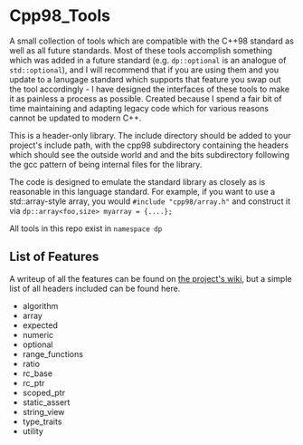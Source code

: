 # Cpp98_Tools
A small collection of tools which are compatible with the C++98 standard as well as all future standards. Most of these tools accomplish something which was added in a future standard (e.g. `dp::optional` is an analogue of `std::optional`), and I will recommend that if you are using them and you update to a lanugage standard which supports that feature you swap out the tool accordingly - I have designed the interfaces of these tools to make it as painless a process as possible.
Created because I spend a fair bit of time maintaining and adapting legacy code which for various reasons cannot be updated to modern C++.

This is a header-only library. The include directory should be added to your project's include path, with the cpp98 subdirectory containing the headers which should see the outside world and and the bits subdirectory following the gcc pattern of being internal files for the library.

The code is designed to emulate the standard library as closely as is reasonable in this language standard. For example, if you want to use a std::array-style array, you would `#include "cpp98/array.h"` and construct it via `dp::array<foo,size> myarray = {....};`

All tools in this repo exist in `namespace dp`

## List of Features

A writeup of all the features can be found on [the project's wiki](https://github.com/DryPerspective/Cpp98_Library/wiki), but a simple list of all headers included can be found here.

* algorithm
* array
* expected 
* numeric
* optional 
* range_functions
* ratio
* rc_base 
* rc_ptr 
* scoped_ptr
* static_assert 
* string_view
* type_traits 
* utility


